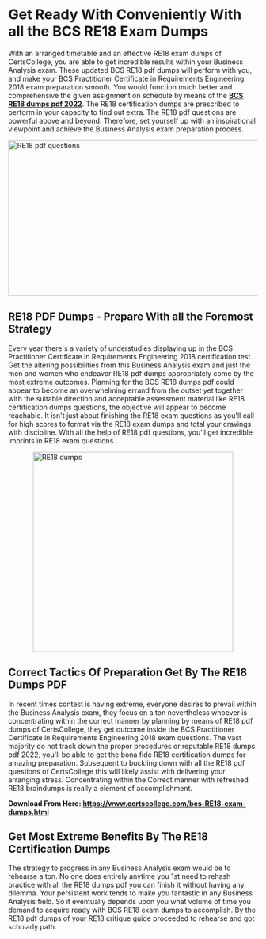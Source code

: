 <h1><strong>Get Ready With Conveniently With all the BCS RE18 Exam Dumps&nbsp;</strong></h1>
<p><span style="font-weight: 400;">With an arranged timetable and an effective  RE18 exam dumps of CertsCollege, you are able to get incredible results within your Business Analysis exam. These updated BCS RE18 pdf dumps will perform with you, and make your BCS Practitioner Certificate in Requirements Engineering 2018 exam preparation smooth. You would function much better and comprehensive the given assignment on schedule by means of the <strong><a href="https://www.certscollege.com/bcs-RE18-exam-dumps.html">BCS RE18 dumps pdf 2022</a></strong>. The RE18 certification dumps are prescribed to perform in your capacity to find out extra. The  RE18 pdf questions are powerful above and beyond. Therefore, set yourself up with an inspirational viewpoint and achieve the Business Analysis exam preparation process.&nbsp;</span></p>
<p><span style="font-weight: 400;"><img style="display: block; margin-left: auto; margin-right: auto;" src="https://i.ibb.co/CPDK3ps/Yellow-and-Blue-Initiative-Blog-Banner.png" alt="RE18 pdf questions" width="559" height="315" /></span></p>
<h2><strong>RE18 PDF Dumps - Prepare With all the Foremost Strategy</strong></h2>
<p><span style="font-weight: 400;">Every year there's a variety of understudies displaying up in the BCS Practitioner Certificate in Requirements Engineering 2018 certification test. Get the altering possibilities from this Business Analysis exam and just the men and women who endeavor RE18 pdf dumps appropriately come by the most extreme outcomes. Planning for the BCS RE18 dumps pdf could appear to become an overwhelming errand from the outset yet together with the suitable direction and acceptable assessment material like RE18 certification dumps questions, the objective will appear to become reachable. It isn't just about finishing the RE18 exam questions as you'll call for high scores to format via the RE18 exam dumps and total your cravings with discipline. With all the help of RE18 pdf questions, you'll get incredible imprints in RE18 exam questions.</span></p>
<p><span style="font-weight: 400;"><a href="https://tinyurl.com/yc5ag37b"><img style="display: block; margin-left: auto; margin-right: auto;" src="https://i.ibb.co/9tMrhdY/Teacher-Appreciation-Invitation.png" alt="RE18 dumps " width="404" height="404" /></a></span></p>
<h2><strong>Correct Tactics Of Preparation Get By The RE18 Dumps PDF</strong></h2>
<p><span style="font-weight: 400;">In recent times contest is having extreme, everyone desires to prevail within the Business Analysis exam, they focus on a ton nevertheless whoever is concentrating within the correct manner by planning by means of RE18 pdf dumps of CertsCollege, they get outcome inside the BCS Practitioner Certificate in Requirements Engineering 2018 exam questions. The vast majority do not track down the proper procedures or reputable RE18 dumps pdf 2022, you'll be able to get the bona fide RE18 certification dumps for amazing preparation. Subsequent to buckling down with all the  RE18 pdf questions of CertsCollege this will likely assist with delivering your arranging stress. Concentrating within the Correct manner with refreshed RE18 braindumps is really a element of accomplishment.</span></p>
<p><span style="font-weight: 400;"><strong>Download From Here: <a href="https://www.certscollege.com/bcs-RE18-exam-dumps.html">https://www.certscollege.com/bcs-RE18-exam-dumps.html</a></strong></span></p>
<h2><strong>Get Most Extreme Benefits By The RE18 Certification Dumps</strong></h2>
<p><span style="font-weight: 400;">The strategy to progress in any Business Analysis exam would be to rehearse a ton. No one does entirely anytime you 1st need to rehash practice with all the RE18 dumps pdf you can finish it without having any dilemma. Your persistent work tends to make you fantastic in any Business Analysis field. So it eventually depends upon you what volume of time you demand to acquire ready with BCS RE18 exam dumps to accomplish. By the RE18 pdf dumps of your RE18 critique guide proceeded to rehearse and got scholarly path.</span></p>
